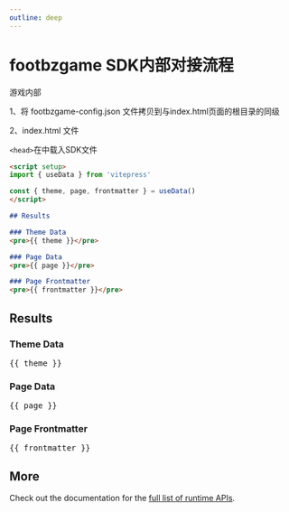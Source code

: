 ```yaml
---
outline: deep
---
```


# footbzgame SDK内部对接流程

游戏内部

1、将 footbzgame-config.json ⽂件拷⻉到与index.html⻚⾯的根⽬录的同级

2、index.html ⽂件

`<head>`在中载⼊SDK⽂件


```md
<script setup>
import { useData } from 'vitepress'

const { theme, page, frontmatter } = useData()
</script>

## Results

### Theme Data
<pre>{{ theme }}</pre>

### Page Data
<pre>{{ page }}</pre>

### Page Frontmatter
<pre>{{ frontmatter }}</pre>
```

<script setup>
import { useData } from 'vitepress'

const { site, theme, page, frontmatter } = useData()
</script>

## Results

### Theme Data
<pre>{{ theme }}</pre>

### Page Data
<pre>{{ page }}</pre>

### Page Frontmatter
<pre>{{ frontmatter }}</pre>

## More

Check out the documentation for the [full list of runtime APIs](https://vitepress.dev/reference/runtime-api#usedata).
